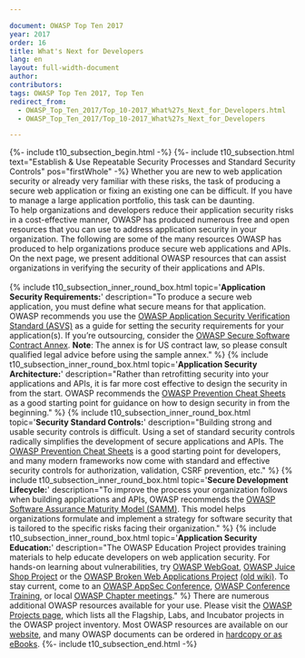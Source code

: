 ```yaml
---

document: OWASP Top Ten 2017
year: 2017
order: 16
title: What's Next for Developers
lang: en
layout: full-width-document
author:
contributors:
tags: OWASP Top Ten 2017, Top Ten
redirect_from:
  - OWASP_Top_Ten_2017/Top_10-2017_What%27s_Next_for_Developers.html
  - OWASP_Top_Ten_2017/Top_10-2017_What%27s_Next_for_Developers

---
```

{%- include t10_subsection_begin.html -%}
{%- include t10_subsection.html text="Establish & Use Repeatable Security Processes and Standard Security Controls" pos="firstWhole" -%}
Whether you are new to web application security or already very familiar with these risks, the task of producing a secure web application or fixing an existing one can be difficult. If you have to manage a large application portfolio, this task can be daunting.<br>
To help organizations and developers reduce their application security risks in a cost-effective manner, OWASP has produced numerous free and open resources that you can use to address application security in your organization. The following are some of the many resources OWASP has produced to help organizations produce secure web applications and APIs. On the next page, we present additional OWASP resources that can assist organizations in verifying the security of their applications and APIs.<br>
<br>
{% include t10_subsection_inner_round_box.html
   topic='**Application Security Requirements:**'
   description="To produce a secure web application, you must define what secure means for that application. OWASP recommends you use the [OWASP Application Security Verification Standard (ASVS)](/www-project-application-security-verification-standard) as a guide for setting the security requirements for your application(s). If you’re outsourcing, consider the [OWASP Secure Software Contract Annex](/www-community/OWASP_Secure_Software_Contract_Annex).
    **Note**: The annex is for US contract law, so please consult qualified legal advice before using the sample annex."
%}
{% include t10_subsection_inner_round_box.html
   topic='**Application Security Architecture:**'
   description="Rather than retrofitting security into your applications and APIs, it is far more cost effective to design the security in from the start. OWASP recommends the [OWASP Prevention Cheat Sheets](/www-project-cheat-sheets) as a good starting point for guidance on how to design security in from the beginning."
%}
{% include t10_subsection_inner_round_box.html
   topic='**Security Standard Controls:**'
   description="Building strong and usable security controls is difficult. Using a set of standard security controls radically simplifies the development of secure applications and APIs. The [OWASP Prevention Cheat Sheets](/www-project-cheat-sheets) is a good starting point for developers, and many modern frameworks now come with standard and effective security controls for authorization, validation, CSRF prevention, etc."
%}
{% include t10_subsection_inner_round_box.html
   topic='**Secure Development Lifecycle:**'
   description="To improve the process your organization follows when building applications and APIs, OWASP recommends the [OWASP Software Assurance Maturity Model (SAMM)](/www-project-samm). This model helps organizations formulate and implement a strategy for software security that is tailored to the specific risks facing their organization."
%}
{% include t10_subsection_inner_round_box.html
   topic='**Application Security Education:**'
   description="The OWASP Education Project provides training materials to help educate developers on web application security. For hands-on learning about vulnerabilities, try [OWASP WebGoat](/www-project-webgoat), [OWASP Juice Shop Project](/www-project-juice-shop) or the [OWASP Broken Web Applications Project](/www-project-broken-web-applications) [(old wiki)](https://wiki.owasp.org/index.php/OWASP_Broken_Web_Applications_Project). To stay current, come to an [OWASP AppSec Conference](/events), [OWASP Conference Training](/events), or local [OWASP Chapter meetings](/chapters)."
%}
There are numerous additional OWASP resources available for your use. Please visit the [OWASP Projects page](/projects), which lists all the Flagship, Labs, and Incubator projects in the OWASP project inventory. Most OWASP resources are available on our [website](https://owasp.org), and many OWASP documents can be ordered in [hardcopy or as eBooks](https://stores.lulu.com/owasp).
{%- include t10_subsection_end.html -%}